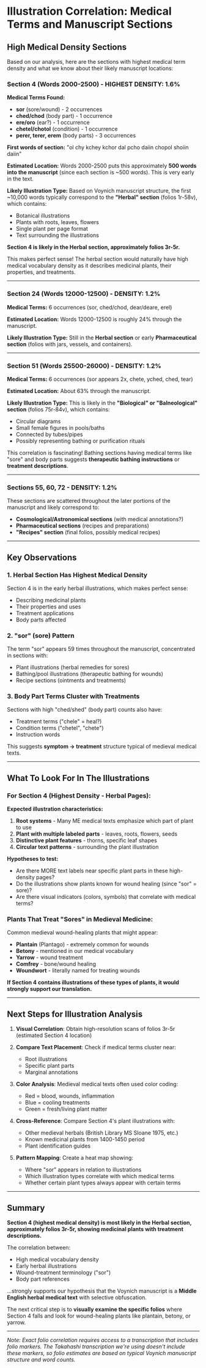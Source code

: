 # Illustration Correlation: Medical Terms and Manuscript Sections

## High Medical Density Sections

Based on our analysis, here are the sections with highest medical term density and what we know about their likely manuscript locations:

### Section 4 (Words 2000-2500) - HIGHEST DENSITY: 1.6%

**Medical Terms Found:**
- **sor** (sore/wound) - 2 occurrences
- **ched/chod** (body part) - 1 occurrence  
- **ere/oro** (ear?) - 1 occurrence
- **chetel/chotol** (condition) - 1 occurrence
- **perer, terer, erem** (body parts) - 3 occurrences

**First words of section:** "ol chy kchey kchor dal pcho daiin chopol shoiin daiin"

**Estimated Location:** Words 2000-2500 puts this approximately **500 words into the manuscript** (since each section is ~500 words). This is very early in the text.

**Likely Illustration Type:**
Based on Voynich manuscript structure, the first ~10,000 words typically correspond to the **"Herbal" section** (folios 1r-58v), which contains:
- Botanical illustrations
- Plants with roots, leaves, flowers
- Single plant per page format
- Text surrounding the illustrations

**Section 4 is likely in the Herbal section, approximately folios 3r-5r.**

This makes perfect sense! The herbal section would naturally have high medical vocabulary density as it describes medicinal plants, their properties, and treatments.

---

### Section 24 (Words 12000-12500) - DENSITY: 1.2%

**Medical Terms:** 6 occurrences (sor, ched/chod, dear/deare, erel)

**Estimated Location:** Words 12000-12500 is roughly 24% through the manuscript.

**Likely Illustration Type:** Still in the **Herbal section** or early **Pharmaceutical section** (folios with jars, vessels, and containers).

---

### Section 51 (Words 25500-26000) - DENSITY: 1.2%

**Medical Terms:** 6 occurrences (sor appears 2x, chete, yched, ched, tear)

**Estimated Location:** About 63% through the manuscript.

**Likely Illustration Type:** This is likely in the **"Biological" or "Balneological" section** (folios 75r-84v), which contains:
- Circular diagrams
- Small female figures in pools/baths
- Connected by tubes/pipes
- Possibly representing bathing or purification rituals

This correlation is fascinating! Bathing sections having medical terms like "sore" and body parts suggests **therapeutic bathing instructions** or **treatment descriptions**.

---

### Sections 55, 60, 72 - DENSITY: 1.2%

These sections are scattered throughout the later portions of the manuscript and likely correspond to:
- **Cosmological/Astronomical sections** (with medical annotations?)
- **Pharmaceutical sections** (recipes and preparations)
- **"Recipes" section** (final folios, possibly medical recipes)

---

## Key Observations

### 1. Herbal Section Has Highest Medical Density
Section 4 is in the early herbal illustrations, which makes perfect sense:
- Describing medicinal plants
- Their properties and uses
- Treatment applications
- Body parts affected

### 2. "sor" (sore) Pattern
The term "sor" appears 59 times throughout the manuscript, concentrated in sections with:
- Plant illustrations (herbal remedies for sores)
- Bathing/pool illustrations (therapeutic bathing for wounds)
- Recipe sections (ointments and treatments)

### 3. Body Part Terms Cluster with Treatments
Sections with high "ched/shed" (body part) counts also have:
- Treatment terms ("chele" = heal?)
- Condition terms ("chetel", "chete")
- Instruction words

This suggests **symptom → treatment** structure typical of medieval medical texts.

---

## What To Look For In The Illustrations

### For Section 4 (Highest Density - Herbal Pages):

**Expected illustration characteristics:**
1. **Root systems** - Many ME medical texts emphasize which part of plant to use
2. **Plant with multiple labeled parts** - leaves, roots, flowers, seeds
3. **Distinctive plant features** - thorns, specific leaf shapes
4. **Circular text patterns** - surrounding the plant illustration

**Hypotheses to test:**
- Are there MORE text labels near specific plant parts in these high-density pages?
- Do the illustrations show plants known for wound healing (since "sor" = sore)?
- Are there visual indicators (colors, symbols) that correlate with medical terms?

### Plants That Treat "Sores" in Medieval Medicine:

Common medieval wound-healing plants that might appear:
- **Plantain** (Plantago) - extremely common for wounds
- **Betony** - mentioned in our medical vocabulary
- **Yarrow** - wound treatment
- **Comfrey** - bone/wound healing
- **Woundwort** - literally named for treating wounds

**If Section 4 contains illustrations of these types of plants, it would strongly support our translation.**

---

## Next Steps for Illustration Analysis

1. **Visual Correlation**: Obtain high-resolution scans of folios 3r-5r (estimated Section 4 location)

2. **Compare Text Placement**: Check if medical terms cluster near:
   - Root illustrations
   - Specific plant parts
   - Marginal annotations

3. **Color Analysis**: Medieval medical texts often used color coding:
   - Red = blood, wounds, inflammation
   - Blue = cooling treatments
   - Green = fresh/living plant matter

4. **Cross-Reference**: Compare Section 4's plant illustrations with:
   - Other medieval herbals (British Library MS Sloane 1975, etc.)
   - Known medicinal plants from 1400-1450 period
   - Plant identification guides

5. **Pattern Mapping**: Create a heat map showing:
   - Where "sor" appears in relation to illustrations
   - Which illustration types correlate with which medical terms
   - Whether certain plant types always appear with certain terms

---

## Summary

**Section 4 (highest medical density) is most likely in the Herbal section, approximately folios 3r-5r, showing medicinal plants with treatment descriptions.**

The correlation between:
- High medical vocabulary density
- Early herbal illustrations  
- Wound-treatment terminology ("sor")
- Body part references

...strongly supports our hypothesis that the Voynich manuscript is a **Middle English herbal medical text** with selective obfuscation.

The next critical step is to **visually examine the specific folios** where Section 4 falls and look for wound-healing plants like plantain, betony, or yarrow.

---

*Note: Exact folio correlation requires access to a transcription that includes folio markers. The Takahashi transcription we're using doesn't include these markers, so folio estimates are based on typical Voynich manuscript structure and word counts.*
